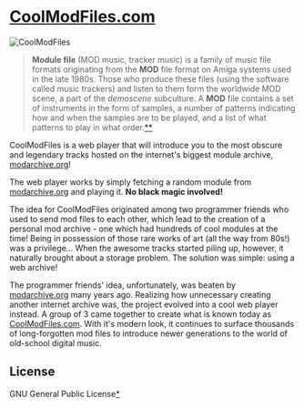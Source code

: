 # [CoolModFiles.com](https://CoolModFiles.com)

![CoolModFiles](https://user-images.githubusercontent.com/24392180/86676327-2962d800-c003-11ea-8e8f-6ebceebd78fb.png)

> **Module file** (MOD music, tracker music) is a family of music file formats originating from the **MOD** file format on Amiga systems used in the late 1980s. Those who produce these files (using the software called music trackers) and listen to them form the worldwide MOD scene, a part of the _demoscene_ subculture.
> A **MOD** file contains a set of instruments in the form of samples, a number of patterns indicating how and when the samples are to be played, and a list of what patterns to play in what order.[\*](https://en.wikipedia.org/wiki/Module_file)[\*](https://modarchive.org/index.php?article-modules)

CoolModFiles is a web player that will introduce you to the most obscure and legendary tracks hosted on the internet's biggest module archive, [modarchive.org](https://modarchive.org)!

The web player works by simply fetching a random module from [modarchive.org](https://modarchive.org) and playing it. **No black magic involved!**

The idea for CoolModFiles originated among two programmer friends who used to send mod files to each other, which lead to the creation of a personal
mod archive - one which had hundreds of cool modules at the time! Being in possession of those rare works of art (all the way from 80s!) was a privilege...
When the awesome tracks started piling up, however, it naturally brought about a storage problem. The solution was simple: using a web archive!

The programmer friends' idea, unfortunately, was beaten by [modarchive.org](https://modarchive.org) many years ago. Realizing how unnecessary creating another internet archive was, the project evolved into a cool web player instead. A group of 3 came together to create what is known today as [CoolModFiles.com](https://CoolModFiles.com). With it's modern look, it continues to surface thousands of long-forgotten mod files to introduce newer generations to the world of old-school digital music.

## License

GNU General Public License[\*](https://www.gnu.org/licenses/gpl.txt)
